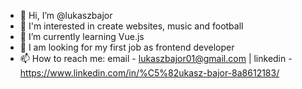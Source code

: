- 👋 Hi, I’m @lukaszbajor
- 👀 I'm interested in create websites, music and football 
- 🌱 I’m currently learning Vue.js
- 💞️ I am looking for my first job as frontend developer 
- 📫 How to reach me: email - lukaszbajor01@gmail.com | linkedin - https://www.linkedin.com/in/%C5%82ukasz-bajor-8a8612183/

<!---
lukaszbajor/lukaszbajor is a ✨ special ✨ repository because its `README.md` (this file) appears on your GitHub profile.
You can click the Preview link to take a look at your changes.
--->
